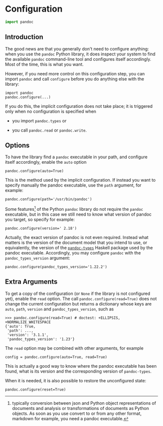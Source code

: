 
Configuration
================================================================================

``` python
import pandoc
```

Introduction
--------------------------------------------------------------------------------

The good news are that you generally don't need to configure anything:
when you use the `pandoc` Python library,
it does inspect your system to find the available `pandoc`
command-line tool and configures itself accordingly.
Most of the time, this is what you want.

However, if you need more control on this configuration step,
you can import `pandoc` and call `configure`
before you do anything else with the library:

    import pandoc
    pandoc.configure(...)

If you do this, the implicit configuration does not take place;
it is triggered only when no configuration is specified when

- you import `pandoc.types` or

- you call `pandoc.read` or `pandoc.write`.

Options
--------------------------------------------------------------------------------

To have the library find a `pandoc` executable in your path,
and configure itself accordingly, enable the `auto` option

    pandoc.configure(auto=True)

This is the method used by the implicit configuration.
If instead you want to specify manually the pandoc executable,
use the `path` argument, for example:

    pandoc.configure(path='/usr/bin/pandoc')

Some features[^features] of the Python `pandoc` library
do not require the `pandoc` executable, but in this case
we still need to know what version of pandoc you target,
so specify for example:

    pandoc.configure(version=' 2.18')

[^features]: typically conversion between json and Python object representations
of documents and analysis or transformations of documents as Python objects.
As soon as you use convert to or from any other format, markdown for example,
you need a pandoc executable.

Actually, the exact version of pandoc is not even required.
Instead what matters is the version of the document model
that you intend to use, or equivalently, the version of the
[`pandoc-types`][pt] Haskell package used by the pandoc executable.
Accordingly, you may configure `pandoc` with the
`pandoc_types_version` argument:

    pandoc.configure(pandoc_types_version='1.22.2')

[pt]: https://hackage.haskell.org/package/pandoc-types

Extra Arguments
--------------------------------------------------------------------------------

To get a copy of the configuration
(or `None` if the library is not configured yet),
enable the `read` option. The call `pandoc.configure(read=True)`
does not change the current configuration
but returns a dictionary whose keys are `auto`, `path`,
`version` and `pandoc_types_version`, such as

``` pycon
>>> pandoc.configure(read=True) # doctest: +ELLIPSIS, +NORMALIZE_WHITESPACE
{'auto': True, 
 'path': ..., 
 'version': '3.1.1', 
 'pandoc_types_version': '1.23'}
```

The `read` option may be combined with other arguments, for example

    config = pandoc.configure(auto=True, read=True)

This is actually a good way to know where the pandoc executable has been
found, what is its version and the corresponding version of `pandoc-types`.

When it is needed, it is also possible to restore the unconfigured state:

    pandoc.configure(reset=True)

